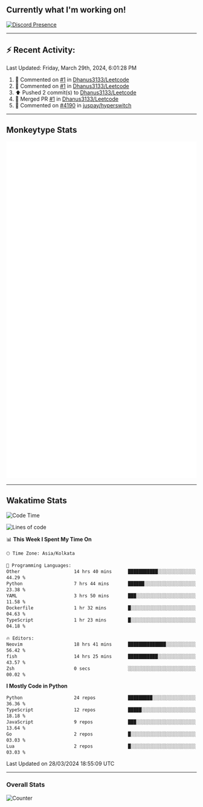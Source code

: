 ## Currently what I'm working on!
[![Discord Presence](https://lanyard.cnrad.dev/api/534981034400284712)](https://discord.com/users/534981034400284712)

---

## :zap: Recent Activity:
<!--RECENT_ACTIVITY:last_update-->
Last Updated: Friday, March 29th, 2024, 6:01:28 PM
<!--RECENT_ACTIVITY:last_update_end-->
<!--RECENT_ACTIVITY:start-->
1. 💬 Commented on [#1](https://github.com/Dhanus3133/Leetcode/pull/1#issuecomment-2024582192) in [Dhanus3133/Leetcode](https://github.com/Dhanus3133/Leetcode)<br>
2. 💬 Commented on [#1](https://github.com/Dhanus3133/Leetcode/pull/1#issuecomment-2024580131) in [Dhanus3133/Leetcode](https://github.com/Dhanus3133/Leetcode)<br>
3. ⬆️ Pushed 2 commit(s) to [Dhanus3133/Leetcode](https://github.com/Dhanus3133/Leetcode)<br>
4. 🎉 Merged PR [#1](https://github.com/Dhanus3133/Leetcode/pull/1) in [Dhanus3133/Leetcode](https://github.com/Dhanus3133/Leetcode)<br>
5. 💬 Commented on [#4190](https://github.com/juspay/hyperswitch/pull/4190#issuecomment-2022268262) in [juspay/hyperswitch](https://github.com/juspay/hyperswitch)<br>
<!--RECENT_ACTIVITY:end-->

---

## Monkeytype Stats
<a href="https://monkeytype.com/profile/dhanus">
  <img src="https://raw.githubusercontent.com/Dhanus3133/Dhanus3133/monkeytype/monkeytype-lbpb.svg" alt="Monkeytype Profile" />
</a>

---

## Wakatime Stats
<!--START_SECTION:waka-->
![Code Time](http://img.shields.io/badge/Code%20Time-1%2C754%20hrs%2010%20mins-blue)

![Lines of code](https://img.shields.io/badge/From%20Hello%20World%20I%27ve%20Written-4.9%20million%20lines%20of%20code-blue)

📊 **This Week I Spent My Time On** 

```text
🕑︎ Time Zone: Asia/Kolkata

💬 Programming Languages: 
Other                    14 hrs 40 mins      ███████████░░░░░░░░░░░░░░   44.29 % 
Python                   7 hrs 44 mins       ██████░░░░░░░░░░░░░░░░░░░   23.38 % 
YAML                     3 hrs 50 mins       ███░░░░░░░░░░░░░░░░░░░░░░   11.58 % 
Dockerfile               1 hr 32 mins        █░░░░░░░░░░░░░░░░░░░░░░░░   04.63 % 
TypeScript               1 hr 23 mins        █░░░░░░░░░░░░░░░░░░░░░░░░   04.18 % 

🔥 Editors: 
Neovim                   18 hrs 41 mins      ██████████████░░░░░░░░░░░   56.42 % 
fish                     14 hrs 25 mins      ███████████░░░░░░░░░░░░░░   43.57 % 
Zsh                      0 secs              ░░░░░░░░░░░░░░░░░░░░░░░░░   00.02 % 
```

**I Mostly Code in Python** 

```text
Python                   24 repos            █████████░░░░░░░░░░░░░░░░   36.36 % 
TypeScript               12 repos            █████░░░░░░░░░░░░░░░░░░░░   18.18 % 
JavaScript               9 repos             ███░░░░░░░░░░░░░░░░░░░░░░   13.64 % 
Go                       2 repos             █░░░░░░░░░░░░░░░░░░░░░░░░   03.03 % 
Lua                      2 repos             █░░░░░░░░░░░░░░░░░░░░░░░░   03.03 % 
```




 Last Updated on 28/03/2024 18:55:09 UTC
<!--END_SECTION:waka-->
---

### Overall Stats

<img src="https://moe-counter.glitch.me/get/@Dhanus3133?theme=asoul" alt="Counter" />
